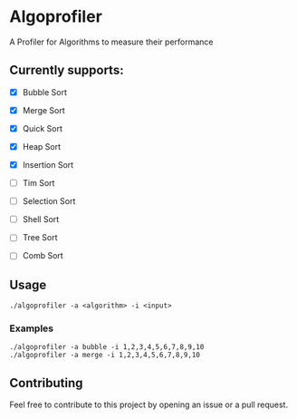 # Algoprofiler

A Profiler for Algorithms to measure their performance

## Currently supports:

- [x] Bubble Sort
- [x] Merge Sort
- [x] Quick Sort
- [x] Heap Sort
- [x] Insertion Sort
- [ ] Tim Sort
- [ ] Selection Sort
- [ ] Shell Sort
- [ ] Tree Sort
- [ ] Comb Sort


## Usage

```
./algoprofiler -a <algorithm> -i <input>
```

### Examples

```
./algoprofiler -a bubble -i 1,2,3,4,5,6,7,8,9,10
./algoprofiler -a merge -i 1,2,3,4,5,6,7,8,9,10
```

## Contributing

Feel free to contribute to this project by opening an issue or a pull request.
